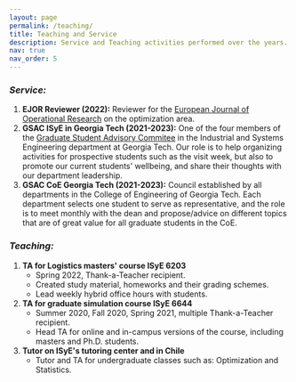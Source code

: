 ```yaml
---
layout: page
permalink: /teaching/
title: Teaching and Service
description: Service and Teaching activities performed over the years.
nav: true
nav_order: 5
---
```


### *Service:*

1. **EJOR Reviewer (2022):** Reviewer for the <a href="https://www.sciencedirect.com/journal/european-journal-of-operational-research"> European Journal of Operational Research</a> on the optimization area.
1. **GSAC ISyE in Georgia Tech (2021-2023):** One of the four members of the <a href="https://www.isye.gatech.edu/academics/masters/current-students/graduate-student-advisory-council"> Graduate Student Advisory Commitee</a> in the Industrial and Systems Engineering department at Georgia Tech. Our role is to help organizing activities for prospective students such as the visit week, but also to promote our current students' wellbeing, and share their thoughts with our department leadership.
2. **GSAC CoE Georgia Tech (2021-2023):** Council established by all departments in the College of Engineering of Georgia Tech. Each department selects one student to serve as representative, and the role is to meet monthly with the dean and propose/advice on different topics that are of great value for all graduate students in the CoE.

### *Teaching:*

1. **TA for Logistics masters' course ISyE 6203**
    - Spring 2022, Thank-a-Teacher recipient.
    - Created study material, homeworks and their grading schemes.
    - Lead weekly hybrid office hours with students.
2. **TA for graduate simulation course ISyE 6644**
    - Summer 2020, Fall 2020, Spring 2021, multiple Thank-a-Teacher recipient.
    - Head TA for online and in-campus versions of the course, including masters and Ph.D. students.
3. **Tutor on ISyE's tutoring center and in Chile**
    - Tutor and TA for undergraduate classes such as: Optimization and Statistics.